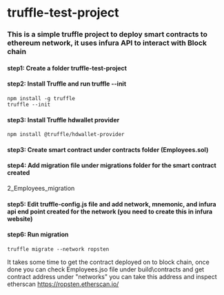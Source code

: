# truffle-test-project

### This is a simple truffle project to deploy smart contracts to ethereum network, it uses infura API to interact with Block chain


#### step1: Create a folder truffle-test-project 
#### step2: Install Truffle and run truffle --init
```
npm install -g truffle
truffle --init
```
#### step3: Install Truffle hdwallet provider 
```
npm install @truffle/hdwallet-provider
```
#### step3: Create smart contract under contracts folder (Employees.sol)

#### step4: Add migration file under migrations folder for the smart contract created
2_Employees_migration

#### step5: Edit truffle-config.js file and add network, mnemonic, and infura api end point created for the network (you need to create this in infura website)

#### step6: Run migration
```
truffle migrate --network ropsten

```

It takes some time to get the contract deployed on to block chain, once done you can check Employees.jso file under build\contracts and get contract address under "networks"
you can take this address and inspect etherscan https://ropsten.etherscan.io/

